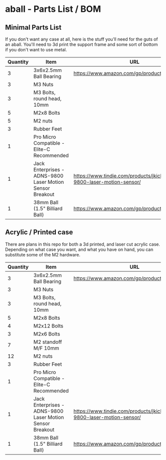 # aball - Parts List / BOM

## Minimal Parts List
If you don't want any case at all, here is the stuff you'll need for the guts of an aball.  You'll need to 3d print
the support frame and some sort of bottom if you don't want to use metal.

Quantity|Item|URL
---|---|---
3|3x6x2.5mm Ball Bearing|https://www.amazon.com/gp/product/B014LT87HS
3|M3 Nuts|
3|M3 Bolts, round head, 10mm|
5|M2x8 Bolts|
5|M2 nuts |
3|Rubber Feet|
1|Pro Micro Compatible - Elite-C Recommended|
1|Jack Enterprises - ADNS-9800 Laser Motion Sensor Breakout|https://www.tindie.com/products/jkicklighter/adns-9800-laser-motion-sensor/
1|38mm Ball (1.5" Billiard Ball)|https://www.amazon.com/gp/product/B00CEQY0J0

## Acrylic / Printed case
There are plans in this repo for both a 3d printed, and laser cut acrylic case.  Depending on what case you want, and what you have on hand,
you can substitute some of the M2 hardware.  

Quantity|Item|URL
---|---|---
3|3x6x2.5mm Ball Bearing|https://www.amazon.com/gp/product/B014LT87HS
3|M3 Nuts|
3|M3 Bolts, round head, 10mm|
5|M2x8 Bolts|
4|M2x12 Bolts|
3|M2x6 Bolts|
7|M2 standoff M/F 10mm|
12|M2 nuts |
3|Rubber Feet|
1|Pro Micro Compatible - Elite-C Recommended|
1|Jack Enterprises - ADNS-9800 Laser Motion Sensor Breakout|https://www.tindie.com/products/jkicklighter/adns-9800-laser-motion-sensor/
1|38mm Ball (1.5" Billiard Ball)|https://www.amazon.com/gp/product/B00CEQY0J0
